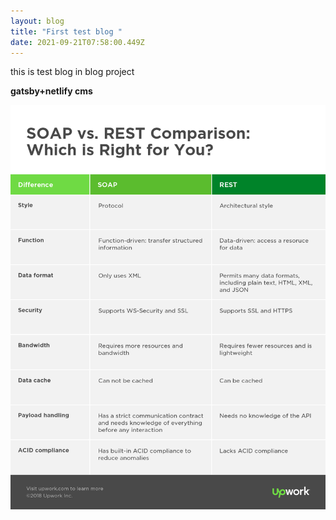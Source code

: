 ```yaml
---
layout: blog
title: "First test blog "
date: 2021-09-21T07:58:00.449Z
---
```

this is test blog in blog project 

**gatsby+netlify cms**

![SOAP vs REST](/images/uploads/rest-vs-soap.png "Comparison of SAOP and REST")